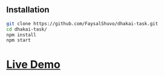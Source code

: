 ## Installation

```bash
git clone https://github.com/FaysalShuvo/dhakai-task.git
cd dhakai-task/
npm install
npm start
```


# [Live Demo](https://dhakai-task.vercel.app/ "task")
